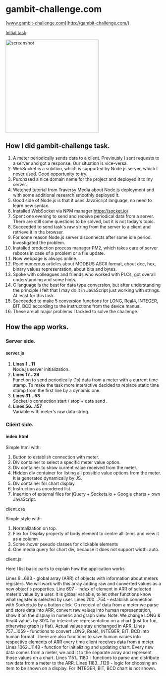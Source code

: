 # gambit-challenge.com

[www.gambit-challenge.com](http://gambit-challenge.com/)

[Initial task](https://github.com/gambit-labs/challenge)

<img src="http://gambit-challenge.com/screenshot.png" alt="screenshot" height="auto" width="300"/>

## How I did gambit-challenge task.

1. A meter periodically sends data to a client. Previously I sent requests to a server and got a response. Our situation is vice-versa.
1. WebSocket is a solution, which is supported by Node.js server, which I never used. Good opportunity to try.
1. Purchased a nice domain name for the project and deployed it to my server.
1. Watched tutorial from Traversy Media about Node.js deployment and with some additional research smoothly deployed it.
1. Good side of Node.js is that it uses JavaScript language, no need to learn new syntax.
1. Installed WebSocket via NPM manager https://socket.io/
1. Spent one evening to send and receive periodical data from a server. There are still some questions to be solved, but it is not today's topic.
1. Succeeded to send task's raw string from the server to a client and retrieve it in the browser.
1. For some reason Node.js server disconnects after some idle period. Investigated the problem.
1. Installed production process manager PM2, which takes care of server reboots in case of a problem or a file update.
1. Now webpage is always online.
1. Read numerous articles about MODBUS ASCII format, about dec, hex, binary values representation, about bits and bytes.
1. Spoke with colleagues and friends who worked with PLCs, got overall understanding and some hints.
1. C language is the best for data type conversion, but after understanding the principle I felt that I may do it in JavaScript just working with strings. At least for this task.
1. Succeeded to make 5 conversion functions for LONG, Real4, INTEGER, BIT, BCD according to the instructions from the device manual.
1. These are all major problems I tackled to solve the challenge.

## How the app works.

### Server side.

#### server.js
1. **Lines 1...11**\
Node.js server initialization.
1. **Lines 17...29**\
Function to send periodically (1s) data from a meter with a current time stamp. To make the task more interactive decided to replace static time stamp from the first line by a dynamic one.
1. **Lines 31...53**\
Socket.io connection start / stop + data send .
1. **Lines 56...157**\
Variable with meter's raw data string.

### Client side.

#### index.html

Simple html with:
1. Button to establish connection with meter.
2. Div container to select a specific meter value option.
3. Div container to show current value received from the meter.
4. Hidden div container for listing all possible value options from the meter. It is generated dynamically by JS.
5. Div container for chart display.
6. Instruction as unordered list.
7. Insertion of external files for jQuery + Sockets.io + Google charts + own JavaScript.

client.css

Simple style with:
1. Normalization on top.
2. Flex for Display property of body element to centre all items and view it as a column
3. Some :hover pseudo classes for clickable elements
4. One media query for chart div, because it does not support width: auto.

client.js

Here I list basic parts to explain how the application works

Lines 9...693 - global array (ARR) of objects with information about meters registers. We will work with this array adding raw and converted values as a new object's properties.
Line 697 - index of element in ARR of selected meter's value by a user. It is global variable, to let other functions know what register is selected by user.
Lines 700...754 - establish connection with Sockets.io by a button click. On receipt of data from a meter we parse and store data into ARR, convert raw values into human representation, show it on the display in numeric and graph view.
Note. We change LONG & Real4 values by 30% for interactive representation on a chart (just for fun, otherwise graph is flat). Actual values stay unchanged in ARR.
Lines 757...1059 - functions to convert LONG, Real4, INTEGER, BIT, BCD into human format. There are also functions to save human values into respective elements of ARR every time client receives data from a meter.
Lines 1062...1148 - function for initializing and updating chart. Every new data comes from a meter, we add it to the separate array and represent those values on a chart.
Lines 1151...1180 - functions to parse and distribute raw data from a meter to the ARR.
Lines 1183...1129 - logic for choosing an item to be shown on a display. For INTEGER, BIT, BCD chart is not shown.